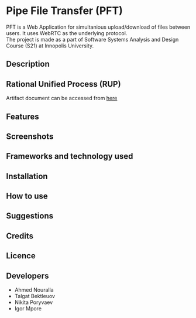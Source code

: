 # Pipe File Transfer (PFT)

PFT is a Web Application for simultanious upload/download of files between users. It uses WebRTC as the underlying protocol.  
The project is made as a part of Software Systems Analysis and Design Course (S21) at Innopolis University.  
## Description

## Rational Unified Process (RUP)
Artifact document can be accessed from [here](https://docs.google.com/document/d/1GqM4aWmn1mIMESfchbyP4V_1bdpMjHSS/edit?usp=sharing&ouid=115455970424621213111&rtpof=true&sd=true)
## Features

## Screenshots

## Frameworks and technology used

## Installation 

## How to use

## Suggestions

## Credits

## Licence


## Developers
- Ahmed Nouralla
- Talgat Bektleuov
- Nikita Poryvaev
- Igor Mpore
 
